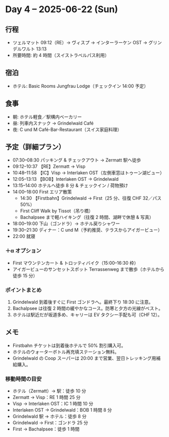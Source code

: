 # Day 4 – 2025-06-22 (Sun)

## 行程
- ツェルマット 09:12（RE）→ ヴィスプ → インターラーケン OST → グリンデルワルト 13:13
- 所要時間: 約 4 時間（スイストラベルパス利用）

## 宿泊
- ホテル: Basic Rooms Jungfrau Lodge（チェックイン 14:00 予定）

## 食事
- 朝: ホテル軽食／駅構内ベーカリー
- 昼: 列車内スナック → Grindelwald Café
- 夜: C und M Café-Bar-Restaurant（スイス家庭料理）

## 予定（詳細プラン）
- 07:30–08:30 パッキング & チェックアウト → Zermatt 駅へ徒歩
- 09:12–10:37 【RE】Zermatt → Visp
- 10:48–11:58 【IC】Visp → Interlaken OST（左側車窓はトゥーン湖ビュー）
- 12:05–13:13 【BOB】Interlaken OST → Grindelwald
- 13:15–14:00 ホテルへ徒歩 8 分 & チェックイン / 荷物預け
- 14:00–18:00 First エリア散策
  - 14:30 【Firstbahn】Grindelwald → First（25 分、往復 CHF 32／パス 50%）
  - First Cliff Walk by Tissot（吊り橋）
  - Bachalpsee まで軽ハイキング（往復 2 時間、湖畔で休憩 & 写真）
- 18:00–19:00 下山（ゴンドラ）→ ホテル戻りシャワー
- 19:30–21:30 ディナー：C und M（予約推奨、テラスからアイガービュー）
- 22:00 就寝

### ＋α オプション
- First マウンテンカート & トロッティバイク（15:00–16:30 枠）
- アイガービューのサンセットスポット Terrassenweg まで散歩（ホテルから徒歩 15 分）

### ポイントまとめ
1. Grindelwald 到着後すぐに First ゴンドラへ。最終下り 18:30 に注意。
2. Bachalpsee は往復 2 時間の緩やかなコース。防寒と夕方の光線がベスト。
3. ホテルは駅近だが坂道多め、キャリーは EV タクシー手配も可（CHF 12）。

## メモ
- Firstbahn チケットは到着後ホテルで 50% 割引購入可。
- ホテルのウォーターボトル再充填ステーション無料。
- Grindelwald の Coop スーパーは 20:00 まで営業、翌日トレッキング用補給購入。

### 移動時間の目安
- ホテル（Zermatt）→ 駅：徒歩 10 分
- Zermatt → Visp：RE 1 時間 25 分
- Visp → Interlaken OST：IC 1 時間 10 分
- Interlaken OST → Grindelwald：BOB 1 時間 8 分
- Grindelwald 駅 → ホテル：徒歩 8 分
- Grindelwald → First：ゴンドラ 25 分
- First → Bachalpsee：徒歩 1 時間 